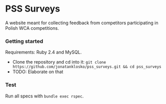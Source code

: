 # PSS Surveys

A website meant for collecting feedback from competitors participating in Polish WCA competitions.

### Getting started

Requirements: Ruby 2.4 and MySQL.

- Clone the repository and cd into it: `git clone https://github.com/jonatanklosko/pss_surveys.git && cd pss_surveys`
- TODO: Elaborate on that

### Test

Run all specs with `bundle exec rspec`.
